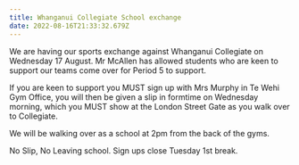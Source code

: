 ```yaml
---
title: Whanganui Collegiate School exchange
date: 2022-08-16T21:33:32.679Z
---
```

We are having our sports exchange against Whanganui Collegiate on Wednesday 17 August. Mr McAllen has allowed students who are keen to support our teams come over for Period 5 to support.


If you are keen to support you MUST sign up with Mrs Murphy in Te Wehi Gym Office, you will then be given a slip in formtime on Wednesday morning, which you MUST show at the London Street Gate as you walk over to Collegiate.


We will be walking over as a school at 2pm from the back of the gyms.


No Slip, No Leaving school. Sign ups close Tuesday 1st break.